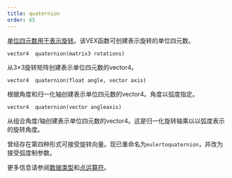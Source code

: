 ```yaml
---
title: quaternion
order: 65
---
```

[单位四元数用于表示旋转](http://en.wikipedia.org/wiki/Quaternions_and_spatial_rotation)。该VEX函数可创建表示旋转的单位四元数。

`vector4  quaternion(matrix3 rotations)`

从3×3旋转矩阵创建表示单位四元数的vector4。

`vector4  quaternion(float angle, vector axis)`

根据角度和归一化轴创建表示单位四元数的vector4。角度以弧度指定。

`vector4  quaternion(vector angleaxis)`

从组合角度/轴创建表示单位四元数的vector4。这是归一化旋转轴乘以以弧度表示的旋转角度。

曾经存在第四种形式可接受旋转向量。现已重命名为`eulertoquaternion`，并改为接受弧度制参数。

更多信息请参阅[数据类型](../lang.html#data-types)和[点运算符](../lang.html#dot-operator)。
